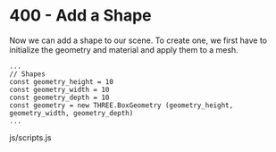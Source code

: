 # 400 - Add a Shape

Now we can add a shape to our scene. To create one, we first have to initialize the geometry and material and apply them to a mesh.

```
...
// Shapes
const geometry_height = 10
const geometry_width = 10
const geometry_depth = 10
const geometry = new THREE.BoxGeometry (geometry_height, geometry_width, geometry_depth)
...
```
js/scripts.js

